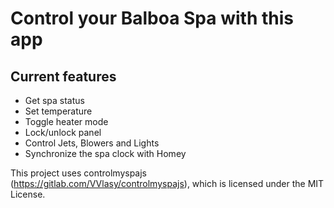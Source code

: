 # Control your Balboa Spa with this app

## Current features

- Get spa status
- Set temperature
- Toggle heater mode
- Lock/unlock panel
- Control Jets, Blowers and Lights
- Synchronize the spa clock with Homey

This project uses controlmyspajs (https://gitlab.com/VVlasy/controlmyspajs), which is licensed under the MIT License.